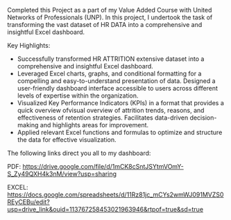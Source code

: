 
Completed this Project as a part of my Value Added Course with United Networks of Professionals (UNP). In this project, I undertook the task of transforming the vast dataset of HR DATA  into a comprehensive and insightful Excel dashboard.

Key Highlights:

- Successfully transformed HR ATTRITION extensive dataset into a comprehensive and insightful Excel dashboard.
- Leveraged Excel charts, graphs, and conditional formatting for a compelling and easy-to-understand presentation of data.
 Designed a user-friendly dashboard interface accessible to users across different levels of expertise within the organization.
- Visualized Key Performance Indicators (KPIs) in a format that provides a quick overview ofvisual overview of attrition trends, reasons, and effectiveness of retention strategies. Facilitates data-driven decision-making and highlights areas for improvement.
- Applied relevant Excel functions and formulas to optimize and structure the data for effective visualization.

The following links direct you all to my dashboard:

PDF: https://drive.google.com/file/d/1mCK8cSntJSYtmVOmY-S_Zy49QXH4k3nM/view?usp=sharing

EXCEL: https://docs.google.com/spreadsheets/d/11Rz81jc_mCYs2wmWJ091MVZS0REyCEBu/edit?usp=drive_link&ouid=113767258453021963946&rtpof=true&sd=true
